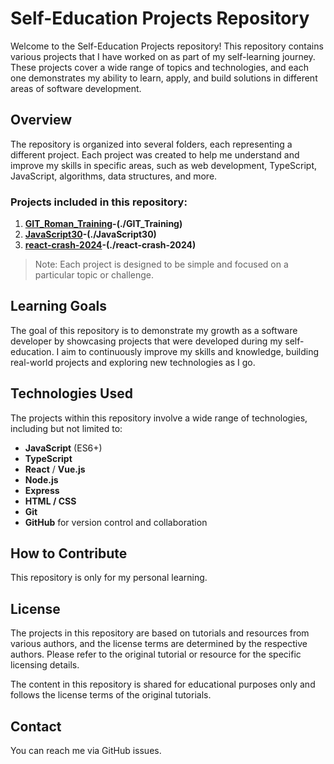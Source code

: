 # Self-Education Projects Repository

Welcome to the Self-Education Projects repository! This repository contains various projects that I have worked on as part of my self-learning journey. These projects cover a wide range of topics and technologies, and each one demonstrates my ability to learn, apply, and build solutions in different areas of software development.

## Overview

The repository is organized into several folders, each representing a different project. Each project was created to help me understand and improve my skills in specific areas, such as web development, TypeScript, JavaScript, algorithms, data structures, and more.

### Projects included in this repository:

1. **[GIT_Roman_Training](https://www.youtube.com/watch?v=M21vX-5oDYU)-(./GIT_Training)**
2. **[JavaScript30](https://javascript30.com)-(./JavaScript30)**
3. **[react-crash-2024](https://www.youtube.com/watch?v=LDB4uaJ87e0&list=PLytilSUWlNeEOrm6gf59p3dZtN2om8IYe&index=15)-(./react-crash-2024)**

> Note: Each project is designed to be simple and focused on a particular topic or challenge.

## Learning Goals

The goal of this repository is to demonstrate my growth as a software developer by showcasing projects that were developed during my self-education. I aim to continuously improve my skills and knowledge, building real-world projects and exploring new technologies as I go.

## Technologies Used

The projects within this repository involve a wide range of technologies, including but not limited to:

- **JavaScript** (ES6+)
- **TypeScript**
- **React** / **Vue.js**
- **Node.js**
- **Express**
- **HTML / CSS**
- **Git**
- **GitHub** for version control and collaboration

## How to Contribute

This repository is only for my personal learning.

## License

The projects in this repository are based on tutorials and resources from various authors, and the license terms are determined by the respective authors. Please refer to the original tutorial or resource for the specific licensing details.

The content in this repository is shared for educational purposes only and follows the license terms of the original tutorials.

## Contact

You can reach me via GitHub issues.
